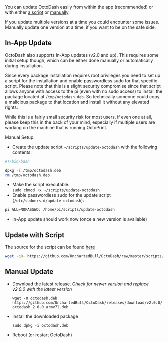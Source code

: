 You can update OctoDash easily from within the app (recommended) or with either [a script](#update-with-script) or [manually](#manual-update).

If you update multiple versions at a time you could encounter some issues. Manually update one version at a time, if you want to be on the safe side.

## In-App Update

OctoDash also supports In-App updates (v2.0 and up). This requires some initial setup though, which can be either done manually or automatically during installation.

Since every package installation requires root privileges you need to set up a script for the installation and enable passwordless sudo for that specific script. Please note that this is a slight security compromise since that script allows anyone with access to the pi (even with no sudo access) to install the package located at `/tmp/octodash.deb`. So technically someone could copy a malicious package to that location and install it without any elevated rights.

While this is a fairly small security risk for most users, if even one at all, please keep this in the back of your mind, especially if multiple users are working on the machine that is running OctoPrint.

Manual Setup:

- Create the update script `~/scripts/update-octodash` with the following contents:

```bash
#!/bin/bash

dpkg -i /tmp/octodash.deb
rm /tmp/octodash.deb
```

- Make the script executable:  
  `sudo chmod +x ~/scripts/update-octodash`
- Enable passwordless sudo for the update script (`/etc/sudoers.d/update-octodash`):

```bash
pi ALL=NOPASSWD: /home/pi/scripts/update-octodash
```

- In-App update should work now (once a new version is available)

## Update with Script

The source for the script can be found [here](https://github.com/UnchartedBull/OctoDash/blob/main/scripts/update.sh)

```bash
wget -qO- https://github.com/UnchartedBull/OctoDash/raw/master/scripts/update.sh | bash
```

## Manual Update

- Download the latest release. _Check for newer version and replace v2.0.0 with the latest version_

  `wget -O octodash.deb https://github.com/UnchartedBull/OctoDash/releases/download/v2.0.0/octodash_2.0.0_armv7l.deb`

- Install the downloaded package

  `sudo dpkg -i octodash.deb`

- Reboot (or restart OctoDash)
